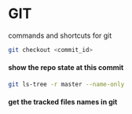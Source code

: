 # GIT

commands and shortcuts for git

```bash
git checkout <commit_id>
```

#### show the repo state at this commit

```zsh
git ls-tree -r master --name-only
```

#### get the tracked files names in git

